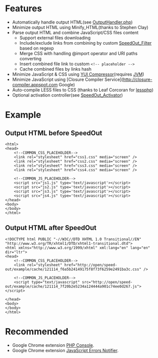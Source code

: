 # Features

 * Automatically handle output HTML(see [OutputHandler.php](https://github.com/barbushin/speed-out/blob/master/SpeedOut/OutputHandler.php))
 * Minimize output HTML using Minify_HTML(thanks to Stephen Clay)
 * Parse output HTML and combine JavaScript/CSS files content
   * Support external files downloading
   * Include/exclude links from combining by custom [SpeedOut_Filter](https://github.com/barbushin/speed-out/blob/master/SpeedOut/Filter.php) based on regexp
   * Merge CSS with handling @import operator and URI paths converting
   * Insert combined file link to custom `<!-- placeholder -->`
   * Cache combined files by links hash
 * Minimize JavaScript & CSS using [YUI Compressor](http://developer.yahoo.com/yui/compressor/)(requires [JVM](http://en.wikipedia.org/wiki/Java_virtual_machine))
 * Minimize JavaScript using [Closure Compiler Service](http://closure-compiler.appspot.com Google)
 * Auto-compile LESS files to CSS (thanks to Leaf Corcoran for [lessphp](http://leafo.net/lessphp))
 * Optional activation controller(see [SpeedOut_Activator](https://github.com/barbushin/speed-out/blob/master/SpeedOut/Activator.php))

# Example
## Output HTML before SpeedOut

	<html>
	<head>
		<!--COMMON_CSS_PLACEHOLDER-->
		<link rel="stylesheet" href="css1.css" media="screen" />
		<link rel="stylesheet" href="css2.css" media="screen" />
		<link rel="stylesheet" href="css3.css" media="screen" />
		<link rel="stylesheet" href="css4.css" media="screen" />

		<!--COMMON_JS_PLACEHOLDER-->
		<script src="js1.js" type='text/javascript'></script>
		<script src="js2.js" type='text/javascript'></script>
		<script src="js3.js" type='text/javascript'></script>
		<script src="js4.js" type='text/javascript'></script>
	</head>
	<body>
	</body>
	</html>

## Output HTML after SpeedOut

	<!DOCTYPE html PUBLIC "-//W3C//DTD XHTML 1.0 Transitional//EN" "http://www.w3.org/TR/xhtml1/DTD/xhtml1-transitional.dtd">
	<html xmlns="http://www.w3.org/1999/xhtml" xml:lang="en" lang="en" dir="ltr">
	<head>
		<!--COMMON_CSS_PLACEHOLDER-->
		<link rel="stylesheet" href="http://open/speed-out/example/cache/121114_f6a5b24149175f8f73f6259e2491ba3c.css" />
		
		<!--COMMON_JS_PLACEHOLDER-->
		<script type="text/javascript" src="http://open/speed-out/example/cache/121114_7f20b2e5234a124444a901c74ee0d267.js"></script>
		
	</head>
	<body>
	</body>
	</html>
 
# Recommended
  * Google Chrome extension <a href="http://goo.gl/b10YF">PHP Console</a>.
  * Google Chrome extension <a href="http://goo.gl/kNix9">JavaScript Errors Notifier</a>.